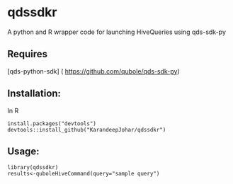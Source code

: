 qdssdkr
=========
A python and R wrapper code for launching HiveQueries using qds-sdk-py

Requires
--------
[qds-python-sdk] ( https://github.com/qubole/qds-sdk-py)


Installation:
-------------
In R
  
    install.packages("devtools")
    devtools::install_github("KarandeepJohar/qdssdkr")

Usage:
------
    library(qdssdkr)
    results<-quboleHiveCommand(query="sample query")


